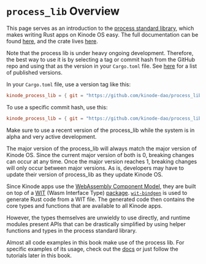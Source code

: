 # `process_lib` Overview

This page serves as an introduction to the [process standard library](https://github.com/kinode-dao/process_lib), which makes writing Rust apps on Kinode OS easy.
The full documentation can be found [here](https://docs.rs/kinode_process_lib), and the crate lives [here](https://crates.io/crates/kinode_process_lib).

Note that the process lib is under heavy ongoing development.
Therefore, the best way to use it is by selecting a tag or commit hash from the GitHub repo and using that as the version in your `Cargo.toml` file.
See [here](https://github.com/kinode-dao/process_lib/releases) for a list of published versions.

In your `Cargo.toml` file, use a version tag like this:
```toml
kinode_process_lib = { git = "https://github.com/kinode-dao/process_lib.git", tag = "v0.5.4-alpha" }
```

To use a specific commit hash, use this:
```toml
kinode_process_lib = { git = "https://github.com/kinode-dao/process_lib.git", rev = "5305453" }
```

Make sure to use a recent version of the process_lib while the system is in alpha and very active development.

The major version of the process_lib will always match the major version of Kinode OS.
Since the current major version of both is 0, breaking changes can occur at any time.
Once the major version reaches 1, breaking changes will only occur between major versions.
As is, developers may have to update their version of process_lib as they update Kinode OS.

Since Kinode apps use the [WebAssembly Component Model](https://component-model.bytecodealliance.org/), they are built on top of a [WIT](https://component-model.bytecodealliance.org/design/wit.html) (Wasm Interface Type) [package](https://github.com/kinode-dao/kinode-wit/blob/master/kinode.wit).
[`wit-bindgen`](https://github.com/bytecodealliance/wit-bindgen) is used to generate Rust code from a WIT file. 
The generated code then contains the core types and functions that are available to all Kinode apps.

However, the types themselves are unwieldy to use directly, and runtime modules present APIs that can be drastically simplified by using helper functions and types in the process standard library.

Almost all code examples in this book make use of the process lib. For specific examples of its usage, check out the [docs](https://docs.rs/kinode_process_lib) or just follow the tutorials later in this book.
